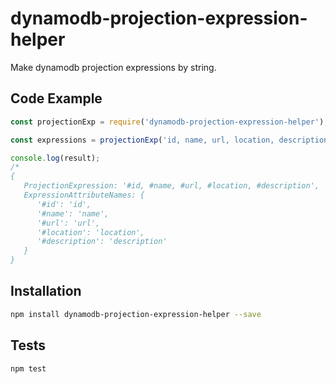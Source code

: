 dynamodb-projection-expression-helper
=====================================

Make dynamodb projection expressions by string.

Code Example
------------

```javascript
const projectionExp = require('dynamodb-projection-expression-helper');

const expressions = projectionExp('id, name, url, location, description');

console.log(result);
/*
{  
   ProjectionExpression: '#id, #name, #url, #location, #description',
   ExpressionAttributeNames: {  
      '#id': 'id',
      '#name': 'name',
      '#url': 'url',
      '#location': 'location',
      '#description': 'description'
   }
}
```

Installation
------------

```bash
npm install dynamodb-projection-expression-helper --save
```

Tests
-----

```bash
npm test
```
